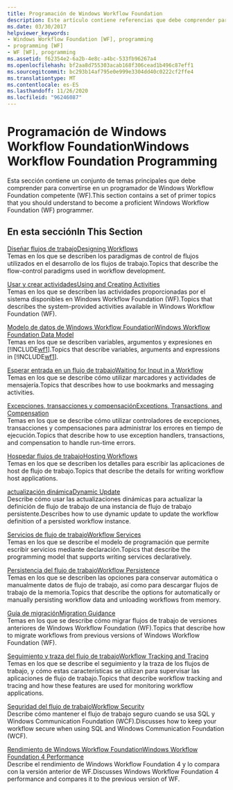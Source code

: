 ```yaml
---
title: Programación de Windows Workflow Foundation
description: Este artículo contiene referencias que debe comprender para convertirse en un programador de Windows Workflow Foundation competente.
ms.date: 03/30/2017
helpviewer_keywords:
- Windows Workflow Foundation [WF], programming
- programming [WF]
- WF [WF], programming
ms.assetid: f62354e2-6a2b-4e8c-a4bc-533fb96267a4
ms.openlocfilehash: bf2aa8d755303acab168f306cead1b496c87eff1
ms.sourcegitcommit: bc293b14af795e0e999e3304dd40c0222cf2ffe4
ms.translationtype: MT
ms.contentlocale: es-ES
ms.lasthandoff: 11/26/2020
ms.locfileid: "96246087"
---
```

# <a name="windows-workflow-foundation-programming"></a><span data-ttu-id="a6512-103">Programación de Windows Workflow Foundation</span><span class="sxs-lookup"><span data-stu-id="a6512-103">Windows Workflow Foundation Programming</span></span>

<span data-ttu-id="a6512-104">Esta sección contiene un conjunto de temas principales que debe comprender para convertirse en un programador de Windows Workflow Foundation competente (WF).</span><span class="sxs-lookup"><span data-stu-id="a6512-104">This section contains a set of primer topics that you should understand to become a proficient Windows Workflow Foundation (WF) programmer.</span></span>  
  
## <a name="in-this-section"></a><span data-ttu-id="a6512-105">En esta sección</span><span class="sxs-lookup"><span data-stu-id="a6512-105">In This Section</span></span>  

 [<span data-ttu-id="a6512-106">Diseñar flujos de trabajo</span><span class="sxs-lookup"><span data-stu-id="a6512-106">Designing Workflows</span></span>](designing-workflows.md)  
 <span data-ttu-id="a6512-107">Temas en los que se describen los paradigmas de control de flujos utilizados en el desarrollo de los flujos de trabajo.</span><span class="sxs-lookup"><span data-stu-id="a6512-107">Topics that describe the flow-control paradigms used in workflow development.</span></span>  
  
 [<span data-ttu-id="a6512-108">Usar y crear actividades</span><span class="sxs-lookup"><span data-stu-id="a6512-108">Using and Creating Activities</span></span>](using-and-creating-activities.md)  
 <span data-ttu-id="a6512-109">Temas en los que se describen las actividades proporcionadas por el sistema disponibles en Windows Workflow Foundation (WF).</span><span class="sxs-lookup"><span data-stu-id="a6512-109">Topics that describes the system-provided activities available in Windows Workflow Foundation (WF).</span></span>  
  
 [<span data-ttu-id="a6512-110">Modelo de datos de Windows Workflow Foundation</span><span class="sxs-lookup"><span data-stu-id="a6512-110">Windows Workflow Foundation Data Model</span></span>](data-model.md)  
 <span data-ttu-id="a6512-111">Temas en los que se describen variables, argumentos y expresiones en [!INCLUDE[wf1](../../../includes/wf1-md.md)].</span><span class="sxs-lookup"><span data-stu-id="a6512-111">Topics that describe variables, arguments and expressions in [!INCLUDE[wf1](../../../includes/wf1-md.md)].</span></span>  
  
 [<span data-ttu-id="a6512-112">Esperar entrada en un flujo de trabajo</span><span class="sxs-lookup"><span data-stu-id="a6512-112">Waiting for Input in a Workflow</span></span>](waiting-for-input-in-a-workflow.md)  
 <span data-ttu-id="a6512-113">Temas en los que se describe cómo utilizar marcadores y actividades de mensajería.</span><span class="sxs-lookup"><span data-stu-id="a6512-113">Topics that describes how to use bookmarks and messaging activities.</span></span>  
  
 [<span data-ttu-id="a6512-114">Excepciones, transacciones y compensación</span><span class="sxs-lookup"><span data-stu-id="a6512-114">Exceptions, Transactions, and Compensation</span></span>](exceptions-transactions-and-compensation.md)  
 <span data-ttu-id="a6512-115">Temas en los que se describe cómo utilizar controladores de excepciones, transacciones y compensaciones para administrar los errores en tiempo de ejecución.</span><span class="sxs-lookup"><span data-stu-id="a6512-115">Topics that describe how to use exception handlers, transactions, and compensation to handle run-time errors.</span></span>  
  
 [<span data-ttu-id="a6512-116">Hospedar flujos de trabajo</span><span class="sxs-lookup"><span data-stu-id="a6512-116">Hosting Workflows</span></span>](hosting-workflows.md)  
 <span data-ttu-id="a6512-117">Temas en los que se describen los detalles para escribir las aplicaciones de host de flujo de trabajo.</span><span class="sxs-lookup"><span data-stu-id="a6512-117">Topics that describe the details for writing workflow host applications.</span></span>  
  
 [<span data-ttu-id="a6512-118">actualización dinámica</span><span class="sxs-lookup"><span data-stu-id="a6512-118">Dynamic Update</span></span>](dynamic-update.md)  
 <span data-ttu-id="a6512-119">Describe cómo usar las actualizaciones dinámicas para actualizar la definición de flujo de trabajo de una instancia de flujo de trabajo persistente.</span><span class="sxs-lookup"><span data-stu-id="a6512-119">Describes how to use dynamic update to update the workflow definition of a persisted workflow instance.</span></span>  
  
 [<span data-ttu-id="a6512-120">Servicios de flujo de trabajo</span><span class="sxs-lookup"><span data-stu-id="a6512-120">Workflow Services</span></span>](../wcf/feature-details/workflow-services.md)  
 <span data-ttu-id="a6512-121">Temas en los que se describe el modelo de programación que permite escribir servicios mediante declaración.</span><span class="sxs-lookup"><span data-stu-id="a6512-121">Topics that describe the programming model that supports writing services declaratively.</span></span>  
  
 [<span data-ttu-id="a6512-122">Persistencia del flujo de trabajo</span><span class="sxs-lookup"><span data-stu-id="a6512-122">Workflow Persistence</span></span>](workflow-persistence.md)  
 <span data-ttu-id="a6512-123">Temas en los que se describen las opciones para conservar automática o manualmente datos de flujo de trabajo, así como para descargar flujos de trabajo de la memoria.</span><span class="sxs-lookup"><span data-stu-id="a6512-123">Topics that describe the options for automatically or manually persisting workflow data and unloading workflows from memory.</span></span>  
  
 [<span data-ttu-id="a6512-124">Guía de migración</span><span class="sxs-lookup"><span data-stu-id="a6512-124">Migration Guidance</span></span>](migration-guidance.md)  
 <span data-ttu-id="a6512-125">Temas en los que se describe cómo migrar flujos de trabajo de versiones anteriores de Windows Workflow Foundation (WF).</span><span class="sxs-lookup"><span data-stu-id="a6512-125">Topics that describe how to migrate workflows from previous versions of Windows Workflow Foundation (WF).</span></span>  
  
 [<span data-ttu-id="a6512-126">Seguimiento y traza del flujo de trabajo</span><span class="sxs-lookup"><span data-stu-id="a6512-126">Workflow Tracking and Tracing</span></span>](workflow-tracking-and-tracing.md)  
 <span data-ttu-id="a6512-127">Temas en los que se describe el seguimiento y la traza de los flujos de trabajo, y cómo estas características se utilizan para supervisar las aplicaciones de flujo de trabajo.</span><span class="sxs-lookup"><span data-stu-id="a6512-127">Topics that describe workflow tracking and tracing and how these features are used for monitoring workflow applications.</span></span>  
  
 [<span data-ttu-id="a6512-128">Seguridad del flujo de trabajo</span><span class="sxs-lookup"><span data-stu-id="a6512-128">Workflow Security</span></span>](workflow-security.md)  
 <span data-ttu-id="a6512-129">Describe cómo mantener el flujo de trabajo seguro cuando se usa SQL y Windows Communication Foundation (WCF).</span><span class="sxs-lookup"><span data-stu-id="a6512-129">Discusses how to keep your workflow secure when using SQL and Windows Communication Foundation (WCF).</span></span>  
  
 [<span data-ttu-id="a6512-130">Rendimiento de Windows Workflow Foundation</span><span class="sxs-lookup"><span data-stu-id="a6512-130">Windows Workflow Foundation 4 Performance</span></span>](performance.md)  
 <span data-ttu-id="a6512-131">Describe el rendimiento de Windows Workflow Foundation 4 y lo compara con la versión anterior de WF.</span><span class="sxs-lookup"><span data-stu-id="a6512-131">Discusses Windows Workflow Foundation 4 performance and compares it to the previous version of WF.</span></span>
